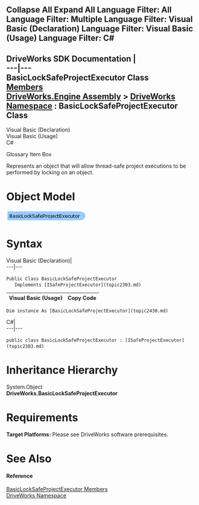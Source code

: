 Collapse All Expand All Language Filter: All  Language Filter: Multiple  Language Filter: Visual Basic (Declaration) Language Filter: Visual Basic (Usage) Language Filter: C#  
---  
DriveWorks SDK Documentation  |   
---|---  
BasicLockSafeProjectExecutor Class   
[Members](topic2431.md)   
[DriveWorks.Engine Assembly](topic2156.md) > [DriveWorks Namespace](topic2159.md) : BasicLockSafeProjectExecutor Class  
---  
  
Visual Basic (Declaration)    
Visual Basic (Usage)    
C# 

Glossary Item Box

Represents an object that will allow thread-safe project executions to be performed by locking on an object. 

# Object Model

![](dotnetdiagramimages/image82.png)

# Syntax

Visual Basic (Declaration)|   
---|---  
      
    
    Public Class BasicLockSafeProjectExecutor 
       Implements [ISafeProjectExecutor](topic2303.md)   
  
Visual Basic (Usage)| Copy Code  
---|---  
      
    
    Dim instance As [BasicLockSafeProjectExecutor](topic2430.md)  
  
C#|   
---|---  
      
    
    public class BasicLockSafeProjectExecutor : [ISafeProjectExecutor](topic2303.md)    
  
# Inheritance Hierarchy

System.Object  
**DriveWorks.BasicLockSafeProjectExecutor**  


# Requirements

**Target Platforms:** Please see DriveWorks software prerequisites.

# See Also

#### Reference

[BasicLockSafeProjectExecutor Members](topic2431.md)   
[DriveWorks Namespace](topic2159.md)


